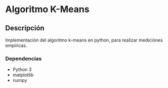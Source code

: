 # Algoritmo K-Means

## Descripción 
Implementación del algoritmo k-means en python, para realizar mediciónes empíricas.

### Dependencias
- Python 3
- matplotlib
- numpy